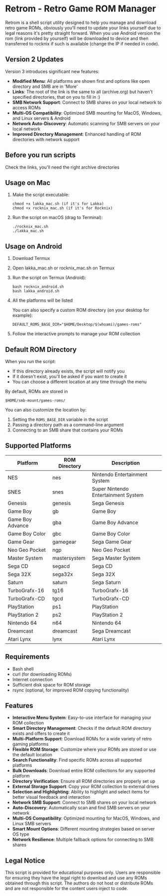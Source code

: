 # Retrom - Retro Game ROM Manager

Retrom is a shell script utility designed to help you manage and download retro game ROMs, obviously you'll need to update your links yourself due to legal reasons it's pretty straight forward. When you use Android version the rom (link provided by yourself) will be downloaded to device and then transferred to rocknix if such is available (change the IP if needed in code).

## Version 2 Updates

Version 3 introduces significant new features:

- **Modified Menu**: All platforms are shown first and options like open directory and SMB are in 'More'
- **Links**: The root of the link is the same to all (archive.org) but haven't specified directories, that on you to fill in :)
- **SMB Network Support**: Connect to SMB shares on your local network to access ROMs
- **Multi-OS Compatibility**: Optimized SMB mounting for MacOS, Windows, and Linux servers & Android
- **Network Auto-Discovery**: Automatic scanning for SMB servers on your local network
- **Improved Directory Management**: Enhanced handling of ROM directories with network support

## Before you run scripts
Check the links, you'll need the right archive directories

## Usage on Mac

1. Make the script executable:
   ```
   chmod +x lakka_mac.sh (if it's for Lakka)
   chmod +x rocknix_mac.sh (if it's for Rocknix)
   ```
2. Run the script on macOS (drag to Terminal):
   ```
   ./rocknix_mac.sh
   ./lakka_mac.sh
   ```
## Usage on Android

1. Download Termux
2. Open lakka_mac.sh or rocknix_mac.sh on Termux
3. Run the script on Termux (Android):
   ```
   bash rocknix_android.sh
   bash lakka_android.sh
   ```
4. All the platforms will be listed
   
   You can also specify a custom ROM directory (on your desktop for example):
   ```
   DEFAULT_ROMS_BASE_DIR="$HOME/Desktop/$(whoami)/games-roms"
   ```

3. Follow the interactive prompts to manage your ROM collection

## Default ROM Directory

When you run the script:
- If this directory already exists, the script will notify you
- If it doesn't exist, you'll be asked if you want to create it
- You can choose a different location at any time through the menu

By default, ROMs are stored in
   ```
   $HOME/smb-mount/games-roms/
   ```

You can also customize the location by:
1. Setting the `ROMS_BASE_DIR` variable in the script
2. Passing a directory path as a command-line argument
3. Connecting to an SMB share that contains your ROMs

## Supported Platforms

| Platform | ROM Directory | Description |
|----------|--------------|----------------|
| NES | nes | Nintendo Entertainment System |
| SNES | snes | Super Nintendo Entertainment System |
| Genesis | genesis | Sega Genesis |
| Game Boy | gb | Game Boy |
| Game Boy Advance | gba | Game Boy Advance |
| Game Boy Color | gbc | Game Boy Color |
| Game Gear | gamegear | Sega Game Gear |
| Neo Geo Pocket | ngp | Neo Geo Pocket |
| Master System | mastersystem | Sega Master System |
| Sega CD | segacd | Sega CD |
| Sega 32X | sega32x | Sega 32X |
| Saturn | saturn | Sega Saturn |
| TurboGrafx-16 | tg16 | TurboGrafx-16 |
| TurboGrafx-CD | tgcd | TurboGrafx-CD |
| PlayStation | ps1 | PlayStation |
| PlayStation 2 | ps2 | PlayStation 2 |
| Nintendo 64 | n64 | Nintendo 64 |
| Dreamcast | dreamcast | Sega Dreamcast |
| Atari Lynx | lynx | Atari Lynx |

## Requirements

- Bash shell
- curl (for downloading ROMs)
- Internet connection
- Sufficient disk space for ROM storage
- rsync (optional, for improved ROM copying functionality)

## Features

- **Interactive Menu System**: Easy-to-use interface for managing your ROM collection
- **Smart Directory Management**: Checks if the default ROM directory exists and offers to create it
- **Multi-Platform Support**: Download ROMs for a wide variety of retro gaming platforms
- **Flexible ROM Storage**: Customize where your ROMs are stored or use the default location
- **Search Functionality**: Find specific ROMs across all supported platforms
- **Bulk Downloads**: Download entire ROM collections for any supported platform
- **Directory Verification**: Ensure all ROM directories are properly set up
- **External Storage Support**: Copy your ROM collection to external drives
- **Selection and Highlighting**: Ability to highlight and select items for better visual feedback and interaction
- **Network SMB Support**: Connect to SMB shares on your local network
- **Auto-Discovery**: Automatically scan and find SMB servers on your network
- **Multi-OS Compatibility**: Optimized mounting for MacOS, Windows, and Linux SMB servers
- **Smart Mount Options**: Different mounting strategies based on server OS type
- **Network Resilience**: Multiple fallback options for connecting to SMB shares


## Legal Notice

This script is provided for educational purposes only. Users are responsible for ensuring they have the legal right to download and use any ROMs obtained through this script. The authors do not host or distribute ROMs and are not responsible for the content users inject to code.
